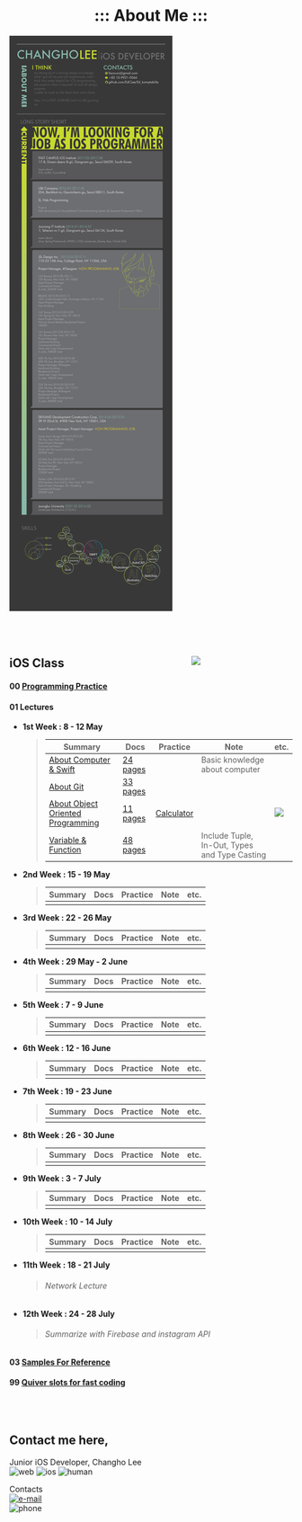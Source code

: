 # <center>::: About Me :::</center>

![cover](cover.png)

<br>
<br>

## iOS Class <img src = "http://cdn.www.fastcampus.co.kr/wp-content/uploads/2016/01/fastcampus_logo_345x76.png" width = 180 align = right>

#### 00 [Programming Practice](https://github.com/EdCLee/Ed_komptability/tree/master/00%20Programming%20Practice)

#### 01 Lectures

- **1st Week : 8 - 12 May**

	> | <center>Summary</center> | <center>Docs</center> | <center>Practice</center> | <center>Note</center> | <center>etc.</center> |
	> | :--- | :--- | :--- | :--- | :--- |
	> | [About Computer & Swift](https://github.com/EdCLee/Ed_komptability/tree/master/01%20Lectures/01%20aboutSwift) | [24 pages](https://github.com/EdCLee/Ed_komptability/blob/master/01%20Lectures/01%20aboutSwift/20170508.pdf) || Basic knowledge about computer |
	> | [About Git](https://github.com/EdCLee/Ed_komptability/tree/master/01%20Lectures/02%20aboutGit) | [33 pages](https://github.com/EdCLee/Ed_komptability/blob/master/01%20Lectures/02%20aboutGit/20170509.pdf) |||
	> | [About Object Oriented Programming](https://github.com/EdCLee/Ed_komptability/tree/master/01%20Lectures/03%20객체지향프로그래밍%2C%20인스턴스) | [11 pages](https://github.com/EdCLee/Ed_komptability/blob/master/01%20Lectures/03%20객체지향프로그래밍%2C%20인스턴스/20170510.pdf) | [Calculator](https://github.com/EdCLee/Ed_komptability/tree/master/02%20Projects/01%20Calculator) || <img src = "/Users/CLEE/Documents/EdKomptability/02 Projects/01 Calculator/calculatorResult00.png" width = 180> |
	> | [Variable & Function](https://github.com/EdCLee/Ed_komptability/tree/master/01%20Lectures/04%20변수%2C%20상수%2C%20함수) | [48 pages](https://github.com/EdCLee/Ed_komptability/blob/master/01%20Lectures/04%20변수%2C%20상수%2C%20함수/20170511.pdf) || Include Tuple, In-Out, Types and Type Casting |

- **2nd Week : 15 - 19 May**

	> | <center>Summary</center> | <center>Docs</center> | <center>Practice</center> | <center>Note</center> | <center>etc.</center> |
	> | :--- | :--- | :--- | :--- | :--- |
	> ||||||
	
- **3rd Week : 22 - 26 May**

	> | <center>Summary</center> | <center>Docs</center> | <center>Practice</center> | <center>Note</center> | <center>etc.</center> |
	> | :--- | :--- | :--- | :--- | :--- |
	> ||||||
	
- **4th Week : 29 May - 2 June**

	> | <center>Summary</center> | <center>Docs</center> | <center>Practice</center> | <center>Note</center> | <center>etc.</center> |
	> | :--- | :--- | :--- | :--- | :--- |
	> ||||||
	
- **5th Week : 7 - 9 June**

	> | <center>Summary</center> | <center>Docs</center> | <center>Practice</center> | <center>Note</center> | <center>etc.</center> |
	> | :--- | :--- | :--- | :--- | :--- |
	> ||||||
	
- **6th Week : 12 - 16 June**

	> | <center>Summary</center> | <center>Docs</center> | <center>Practice</center> | <center>Note</center> | <center>etc.</center> |
	> | :--- | :--- | :--- | :--- | :--- |
	> ||||||
	
- **7th Week : 19 - 23 June**

	> | <center>Summary</center> | <center>Docs</center> | <center>Practice</center> | <center>Note</center> | <center>etc.</center> |
	> | :--- | :--- | :--- | :--- | :--- |
	> ||||||

- **8th Week : 26 - 30 June**

	> | <center>Summary</center> | <center>Docs</center> | <center>Practice</center> | <center>Note</center> | <center>etc.</center> |
	> | :--- | :--- | :--- | :--- | :--- |
	> ||||||
	
- **9th Week : 3 - 7 July**

	> | <center>Summary</center> | <center>Docs</center> | <center>Practice</center> | <center>Note</center> | <center>etc.</center> |
	> | :--- | :--- | :--- | :--- | :--- |
	> ||||||
	
- **10th Week : 10 - 14 July**

	> | <center>Summary</center> | <center>Docs</center> | <center>Practice</center> | <center>Note</center> | <center>etc.</center> |
	> | :--- | :--- | :--- | :--- | :--- |
	> ||||||
	
- **11th Week : 18 - 21 July**

	> ###### Network Lecture
	
- **12th Week : 24 - 28 July**

	> ###### Summarize with Firebase and instagram API
	
#### 03 [Samples For Reference](https://github.com/EdCLee/Ed_komptability/tree/master/03%20Samples(ForReference))

#### 99 [Quiver slots for fast coding](https://github.com/EdCLee/Ed_komptability/tree/master/99%20Quiver)

<br>
<br>

## Contact me here,

Junior iOS Developer, 
Changho Lee
<br>
![web](https://img.shields.io/badge/Web-40-orange.svg) 
![ios](https://img.shields.io/badge/iOS-60-yellow.svg)
![human](https://img.shields.io/badge/human-80-green.svg)
<br>

Contacts
<br>
[![e-mail](https://img.shields.io/badge/email-llacovoc@gmail.com-brightgreen.svg)](mailto:llacovoc@gmail.com)
<br>
![phone](https://img.shields.io/badge/phone-+82--10--2173--4717-blue.svg)
